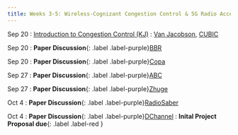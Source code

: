 ```yaml
---
title: Weeks 3-5: Wireless-Cognizant Congestion Control & 5G Radio Access Network Slicing
---
```


Sep 20
: [Introduction to Congestion Control (KJ)](#)
  : [Van Jacobson](#), [CUBIC](#)

Sep 20
: **Paper Discussion**{: .label .label-purple}[BBR](https://app.perusall.com/courses/cos597s_f2024-advanced-topics-in-computer-science-recent-advances-in-wireless-networks/bbr-828834614)

Sep 20
: **Paper Discussion**{: .label .label-purple}[Copa](https://app.perusall.com/courses/cos597s_f2024-advanced-topics-in-computer-science-recent-advances-in-wireless-networks/copa)

Sep 27
: **Paper Discussion**{: .label .label-purple}[ABC](https://app.perusall.com/courses/cos597s_f2024-advanced-topics-in-computer-science-recent-advances-in-wireless-networks/abc-359550305)

Sep 27
: **Paper Discussion**{: .label .label-purple}[Zhuge](https://app.perusall.com/courses/cos597s_f2024-advanced-topics-in-computer-science-recent-advances-in-wireless-networks/zhuge)

Oct 4
: **Paper Discussion**{: .label .label-purple}[RadioSaber](https://app.perusall.com/courses/cos597s_f2024-advanced-topics-in-computer-science-recent-advances-in-wireless-networks/radiosaber)

Oct 4
: **Paper Discussion**{: .label .label-purple}[DChannel](https://app.perusall.com/courses/cos597s_f2024-advanced-topics-in-computer-science-recent-advances-in-wireless-networks/dchannel)
: **Inital Project Proposal due**{: .label .label-red }
